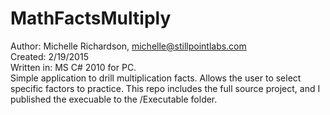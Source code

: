 # MathFactsMultiply
Author: Michelle Richardson, michelle@stillpointlabs.com  
Created: 2/19/2015  
Written in: MS C# 2010 for PC.  
Simple application to drill multiplication facts. Allows the user to select specific factors to practice. This repo includes the full source project, and I published the execuable to the /Executable folder.
